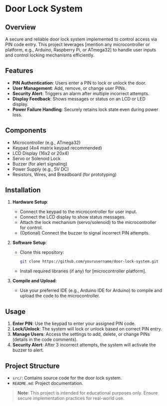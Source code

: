 # Door Lock System

## Overview
A secure and reliable door lock system implemented to control access via PIN code entry. This project leverages [mention any microcontroller or platform, e.g., Arduino, Raspberry Pi, or ATmega32] to handle user inputs and control locking mechanisms efficiently. 

## Features
- **PIN Authentication**: Users enter a PIN to lock or unlock the door.
- **User Management**: Add, remove, or change user PINs.
- **Security Alert**: Triggers an alarm after multiple incorrect attempts.
- **Display Feedback**: Shows messages or status on an LCD or LED display.
- **Power Failure Handling**: Securely retains lock state even during power loss.

## Components
- Microcontroller (e.g., ATmega32)
- Keypad (4x4 matrix keypad recommended)
- LCD Display (16x2 or 20x4)
- Servo or Solenoid Lock
- Buzzer (for alert signaling)
- Power Supply (e.g., 5V DC)
- Resistors, Wires, and Breadboard (for prototyping)

## Installation

1. **Hardware Setup**:
   - Connect the keypad to the microcontroller for user input.
   - Connect the LCD display to show status messages.
   - Attach the lock mechanism (servo/solenoid) to the microcontroller for control.
   - (Optional) Connect the buzzer to signal incorrect PIN attempts.

2. **Software Setup**:
   - Clone this repository:
     ```bash
     git clone https://github.com/yourusername/door-lock-system.git
     ```
   - Install required libraries (if any) for [microcontroller platform].

3. **Compile and Upload**:
   - Use your preferred IDE (e.g., Arduino IDE for Arduino) to compile and upload the code to the microcontroller.

## Usage
1. **Enter PIN**: Use the keypad to enter your assigned PIN code.
2. **Lock/Unlock**: The system will lock or unlock based on correct PIN entry.
3. **Manage Users**: Access the settings to add, delete, or change PINs (details in the code comments).
4. **Security Alert**: After 3 incorrect attempts, the system will activate the buzzer to alert.

## Project Structure
- `src/`: Contains source code for the door lock system.
- `README.md`: Project documentation.


> **Note**: This project is intended for educational purposes only. Ensure secure implementation practices for real-world use.

